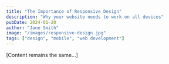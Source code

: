 ```yaml
---
title: "The Importance of Responsive Design"
description: "Why your website needs to work on all devices"
pubDate: 2024-01-20
author: "Jane Smith"
image: "/images/responsive-design.jpg"
tags: ["design", "mobile", "web development"]
---
```


[Content remains the same...]